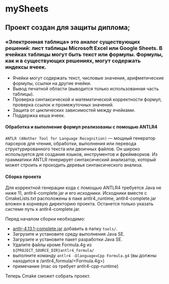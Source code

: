 # mySheets

## Проект создан для защиты диплома;

### «Электронная таблица» это аналог существующих решений: лист таблицы Microsoft Excel или Google Sheets. В ячейках таблицы могут быть текст или формулы. Формулы, как и в существующих решениях, могут содержать индексы ячеек.

- Ячейки могут содержать текст, числовые значения, арифметические формулы, ссылки на другие ячейки.
- Вывод печатной области (выводится только использованная часть таблицы).
- Проверка синтаксической и математической корректности формул, проверка ссылок и промежуточных значений.
- Защита от циклических зависимостей между ячейками.
- Поддержка кеша ячеек.

#### Обработка и выполнение формул реализованы с помощью ANTLR4

`ANTLR (ANother Tool for Language Recognition)` — мощный генератор парсеров для чтения, обработки, выполнения или
перевода структурированного текста или двоичных файлов. Он широко используется для создания языков, инструментов и
фреймворков. Из грамматики ANTLR генерирует синтаксический анализатор, который может строить и проходить деревья
синтаксического анализа.

#### Сборка проекта

Для корректной генерации кода с помощью ANTLR4 требуется Java не ниже 11, antlr4-complete.jar и его исходники. Исходники
вместе с CmakeLists.txt расположены в паке antlr4_runtime, antlr4-complete.jar вложен в корневую директорию проекта.
Останется только указать системе путь к antlr4-complete.jar.

Перед началом сборки необходимо:
- [antlr-4.13.1-complete.jar](https://www.antlr.org/download/antlr-4.13.1-complete.jar) добавить в папку `tools/`.
- Загрузите и установите среду выполнения Java SE.
- Загрузите и установите пакет разработки Java SE.
- Удалите файлы кроме Formula.4g из `${PROJECT_SOURCE_DIR}antlr4_formula/`
- выполните команду `antlr4 -Dlanguage=Cpp Formula.g4` (вы должны находится в /antlr4_formula/<Formula.4g>)
- примечание (mac os требует antlr4-cpp-runtime)

Теперь Cmake сможет собрать проект.

